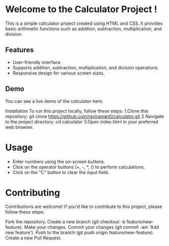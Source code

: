 # Welcome to the Calculator Project !

This is a simple calculator project created using HTML and CSS. It provides basic arithmetic functions such as addition, subtraction, multiplication, and division.

## Features
- User-friendly interface.
- Supports addition, subtraction, multiplication, and division operations.
- Responsive design for various screen sizes.
## Demo
You can see a live demo of the calculator here.

Installation
To run this project locally, follow these steps:
1.Clone this repository: git clone https://github.com/raviranjan0/calculator.git
2.Navigate to the project directory: cd calculator
3.Open index.html in your preferred web browser.

# Usage
- Enter numbers using the on-screen buttons.
- Click on the operator buttons (+, -, *, /) to perform calculations.
- Click on the "C" button to clear the input field.

# Contributing
Contributions are welcome! If you'd like to contribute to this project, please follow these steps:

Fork the repository.
Create a new branch (git checkout -b feature/new-feature).
Make your changes.
Commit your changes (git commit -am 'Add new feature').
Push to the branch (git push origin feature/new-feature).
Create a new Pull Request.
